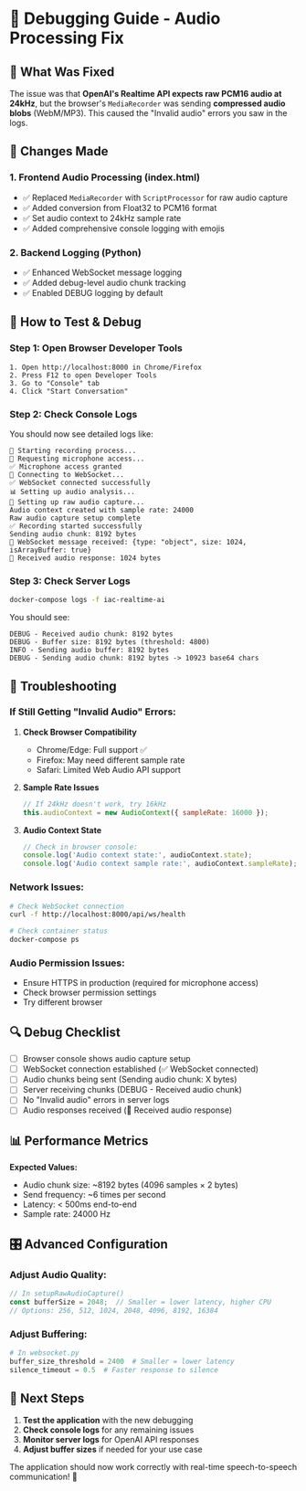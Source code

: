 # 🐛 Debugging Guide - Audio Processing Fix

## 🎯 What Was Fixed

The issue was that **OpenAI's Realtime API expects raw PCM16 audio at 24kHz**, but the browser's `MediaRecorder` was sending **compressed audio blobs** (WebM/MP3). This caused the "Invalid audio" errors you saw in the logs.

## 🔧 Changes Made

### 1. **Frontend Audio Processing (index.html)**
- ✅ Replaced `MediaRecorder` with `ScriptProcessor` for raw audio capture
- ✅ Added conversion from Float32 to PCM16 format
- ✅ Set audio context to 24kHz sample rate
- ✅ Added comprehensive console logging with emojis

### 2. **Backend Logging (Python)**
- ✅ Enhanced WebSocket message logging
- ✅ Added debug-level audio chunk tracking
- ✅ Enabled DEBUG logging by default

## 🧪 How to Test & Debug

### Step 1: Open Browser Developer Tools
```
1. Open http://localhost:8000 in Chrome/Firefox
2. Press F12 to open Developer Tools
3. Go to "Console" tab
4. Click "Start Conversation"
```

### Step 2: Check Console Logs
You should now see detailed logs like:
```
🎤 Starting recording process...
📱 Requesting microphone access...
✅ Microphone access granted
🔌 Connecting to WebSocket...
✅ WebSocket connected successfully
📊 Setting up audio analysis...
🎵 Setting up raw audio capture...
Audio context created with sample rate: 24000
Raw audio capture setup complete
✅ Recording started successfully
Sending audio chunk: 8192 bytes
📨 WebSocket message received: {type: "object", size: 1024, isArrayBuffer: true}
🎵 Received audio response: 1024 bytes
```

### Step 3: Check Server Logs
```bash
docker-compose logs -f iac-realtime-ai
```

You should see:
```
DEBUG - Received audio chunk: 8192 bytes
DEBUG - Buffer size: 8192 bytes (threshold: 4800)
INFO - Sending audio buffer: 8192 bytes
DEBUG - Sending audio chunk: 8192 bytes -> 10923 base64 chars
```

## 🚨 Troubleshooting

### If Still Getting "Invalid Audio" Errors:

1. **Check Browser Compatibility**
   - Chrome/Edge: Full support ✅
   - Firefox: May need different sample rate
   - Safari: Limited Web Audio API support

2. **Sample Rate Issues**
   ```javascript
   // If 24kHz doesn't work, try 16kHz
   this.audioContext = new AudioContext({ sampleRate: 16000 });
   ```

3. **Audio Context State**
   ```javascript
   // Check in browser console:
   console.log('Audio context state:', audioContext.state);
   console.log('Audio context sample rate:', audioContext.sampleRate);
   ```

### Network Issues:
```bash
# Check WebSocket connection
curl -f http://localhost:8000/api/ws/health

# Check container status
docker-compose ps
```

### Audio Permission Issues:
- Ensure HTTPS in production (required for microphone access)
- Check browser permission settings
- Try different browser

## 🔍 Debug Checklist

- [ ] Browser console shows audio capture setup
- [ ] WebSocket connection established (✅ WebSocket connected)
- [ ] Audio chunks being sent (Sending audio chunk: X bytes)
- [ ] Server receiving chunks (DEBUG - Received audio chunk)
- [ ] No "Invalid audio" errors in server logs
- [ ] Audio responses received (🎵 Received audio response)

## 📊 Performance Metrics

**Expected Values:**
- Audio chunk size: ~8192 bytes (4096 samples × 2 bytes)
- Send frequency: ~6 times per second
- Latency: < 500ms end-to-end
- Sample rate: 24000 Hz

## 🎛️ Advanced Configuration

### Adjust Audio Quality:
```javascript
// In setupRawAudioCapture()
const bufferSize = 2048;  // Smaller = lower latency, higher CPU
// Options: 256, 512, 1024, 2048, 4096, 8192, 16384
```

### Adjust Buffering:
```python
# In websocket.py
buffer_size_threshold = 2400  # Smaller = lower latency
silence_timeout = 0.5  # Faster response to silence
```

## 🚀 Next Steps

1. **Test the application** with the new debugging
2. **Check console logs** for any remaining issues
3. **Monitor server logs** for OpenAI API responses
4. **Adjust buffer sizes** if needed for your use case

The application should now work correctly with real-time speech-to-speech communication! 🎉
